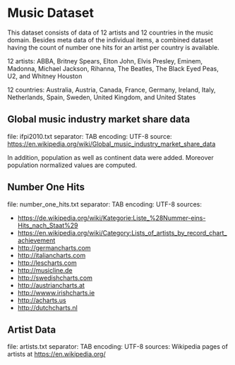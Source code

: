 Music Dataset
==================
This dataset consists of data of 12 artists and 12 countries in the music domain. 
Besides meta data of the individual items, a combined dataset having the count of 
number one hits for an artist per country is available.

12 artists: ABBA, Britney Spears, Elton John, Elvis Presley, Eminem, Madonna, 
Michael Jackson, Rihanna, The Beatles, The Black Eyed Peas, U2, and Whitney Houston

12 countries: Australia, Austria, Canada, France, Germany, Ireland, Italy, 
Netherlands, Spain, Sweden, United Kingdom, and United States

Global music industry market share data
---------------------------------------
file: ifpi2010.txt
separator: TAB
encoding: UTF-8
source: https://en.wikipedia.org/wiki/Global_music_industry_market_share_data

In addition, population as well as continent data were added. Moreover population 
normalized values are computed. 

Number One Hits
---------------
file: number_one_hits.txt
separator: TAB
encoding: UTF-8
sources: 
 * https://de.wikipedia.org/wiki/Kategorie:Liste_%28Nummer-eins-Hits_nach_Staat%29
 * https://en.wikipedia.org/wiki/Category:Lists_of_artists_by_record_chart_achievement
 * http://germancharts.com
 * http://italiancharts.com
 * http://lescharts.com
 * http://musicline.de
 * http://swedishcharts.com
 * http://austriancharts.at
 * http://wwww.irishcharts.ie
 * http://acharts.us
 * http://dutchcharts.nl

Artist Data
-----------
file: artists.txt
separator: TAB
encoding: UTF-8
sources: Wikipedia pages of artists at https://en.wikipedia.org/ 